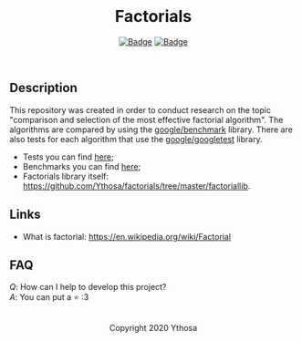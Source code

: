 <br>

<h1 align="center">Factorials</h1>
<div align="center">

[![Badge](https://img.shields.io/badge/Open-Source-important.svg?style=flat-square&logo=open-source-initiative&logoWidth=15&logoColor=orange)](https://ru.wikipedia.org/wiki/Open_source)
[![Badge](https://img.shields.io/badge/Made_with-Affection-ff69b4.svg?style=flat-square&logo=ko-fi&logoWidth=15&logoColor=ff69b4)](https://i.pinimg.com/736x/d7/5f/e3/d75fe32e7af10c3ed0bafb98816a6ce2.jpg)
    
</div>

<br>

## Description
This repository was created in order to conduct research on the topic 
"comparison and selection of the most effective factorial algorithm". 
The algorithms are compared by using the [google/benchmark](https://github.com/google/benchmark) library. 
There are also tests for each algorithm that use the [google/googletest](https://github.com/google/googletest) library. 
* Tests you can find [here](https://github.com/Ythosa/factorials/tree/master/factoriallib_tests);
* Benchmarks you can find [here](https://github.com/Ythosa/factorials/tree/master/factoriallib_benchmarks);
* Factorials library itself: https://github.com/Ythosa/factorials/tree/master/factoriallib.

## Links
*	What is factorial: https://en.wikipedia.org/wiki/Factorial

## FAQ
*Q*: How can I help to develop this project?  
*A*: You can put a :star: :3

<br>

<div align="center">
  Copyright 2020 Ythosa
</div>
